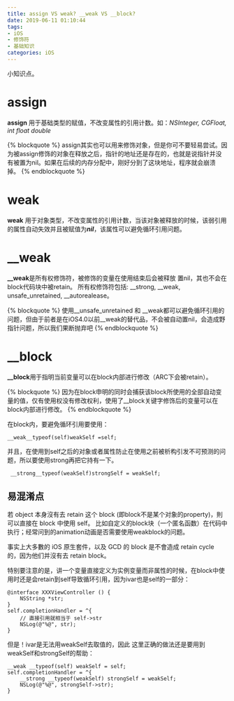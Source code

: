 ```yaml
---
title: assign VS weak? __weak VS __block?
date: 2019-06-11 01:10:44
tags: 
- iOS
- 修饰符
- 基础知识
categories: iOS
---
```




<div class="note info"><p>小知识点。</p></div>



<!-- more -->

# assign #

**assign** 用于基础类型的赋值，不改变属性的引用计数。如：*NSInteger, CGFloat, int float double*

{% blockquote %}
assign其实也可以用来修饰对象，但是你可不要轻易尝试。因为被assign修饰的对象在释放之后，指针的地址还是存在的，也就是说指针并没有被置为nil。如果在后续的内存分配中，刚好分到了这块地址，程序就会崩溃掉。
{% endblockquote %}

# weak #
**weak** 用于对象类型，不改变属性的引用计数，当该对象被释放的时候，该弱引用的属性自动失效并且被赋值为***nil***，该属性可以避免循环引用问题。

# __weak #
**__weak**是所有权修饰符，被修饰的变量在使用结束后会被释放 置nil，其也不会在block代码块中被retain。
所有权修饰符包括: \_\_strong,  \_\_weak,  unsafe_unretained,  \_\_autorealease。

{% blockquote %}
使用__unsafe_unretained 和 __weak都可以避免循环引用的问题，但由于前者是在iOS4.0以前__weak的替代品，不会被自动置nil，会造成野指针问题，所以我们果断抛弃吧
{% endblockquote %}

# __block #
**__block**用于指明当前变量可以在block内部进行修改（ARC下会被retain）。

{% blockquote %}
因为在block申明的同时会捕获该block所使用的全部自动变量的值，仅有使用权没有修改权利，使用了__block关键字修饰后的变量可以在block内部进行修改。
{% endblockquote %}

在block内，要避免循环引用要使用：
``` objc
__weak__typeof(self)weakSelf =self;
```

并且，在使用到self之后的对象或者属性防止在使用之前被析构引发不可预测的问题，所以要使用strong再把它持有一下。
``` objc
 __strong__typeof(weakSelf)strongSelf = weakSelf;   
```

## 易混淆点 ##
若 object 本身沒有去 retain 这个 block (即block不是某个对象的property)，則可以直接在 block 中使用 self。
比如自定义的block块（一个匿名函数）在代码中执行；经常问到的animation动画是否需要使用weakblock的问题。
<div class="note default">事实上大多數的 iOS 原生套件，以及 GCD 的 block 是不會造成 retain cycle 的，因为他们并沒有去 retain block。</div>

特别要注意的是，讲一个变量直接定义为实例变量而非属性的时候，在block中使用时还是会retain到self导致循环引用，因为ivar也是self的一部分：
``` objc
@interface XXXViewController () {
    NSString *str;
}
self.completionHandler = ^{
    // 直接引用就相当于 self->str
    NSLog(@"%@", str);
}
```
但是！ivar是无法用weakSelf去取值的，因此
这里正确的做法还是要用到weakSelf和strongSelf的帮助：
``` objc
__weak __typeof(self) weakSelf = self;
self.completionHandler = ^{
    __strong __typeof(weakSelf) strongSelf = weakSelf;
    NSLog(@"%@", strongSelf->str);
}
```

